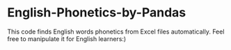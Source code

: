 # English-Phonetics-by-Pandas
This code finds English words phonetics from Excel files automatically. Feel free to manipulate it for English learners:)
